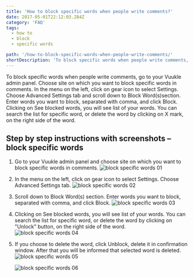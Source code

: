 ```yaml
---
title: 'How to block specific words when people write comments?'
date: 2017-05-01T22:12:03.284Z
category: 'FAQ'
tags:
  - how to
  - block
  - specific words

path: '/how-to-block-specific-words-when-people-write-comments/'
shortDescription: 'To block specific words when people write comments, go to your Vuukle admin panel.'
---
```


To block specific words when people write comments, go to your Vuukle admin panel. Choose site on which you want to block specific words in comments. In the menu on the left, click on gear icon to select Settings. Choose Advanced Settings tab and scroll down to Block Word(s)section. Enter words you want to block, separated with comma, and click Block. Clicking on See blocked words, you will see list of your words. You can search the list for specific word, or delete the word by clicking on X mark, on the right side of the word.

## Step by step instructions with screenshots – block specific words

1. Go to your Vuukle admin panel and choose site on which you want to block specific words in comments.
   ![block specific words 01](/img/how-to-block-specific-words-when-people-write-comments-img-1.jpg)

2. In the menu on the left, click on gear icon to select Settings. Choose Advanced Settings tab.
   ![block specific words 02](/img/how-to-block-specific-words-when-people-write-comments-img-2.jpg)

3. Scroll down to Block Word(s) section. Enter words you want to block, separated with comma, and click Block.
   ![block specific words 03](/img/how-to-block-specific-words-when-people-write-comments-img-3.jpg)

4. Clicking on See blocked words, you will see list of your words. You can search the list for specific word, or delete the word by clicking on "Unlock" button, on the right side of the word.
   ![block specific words 04](/img/how-to-block-specific-words-when-people-write-comments-img-4.jpg)

5. If you choose to delete the word, click Unblock, delete it in confirmation window. After that you will be informed that selected word is deleted.
   ![block specific words 05](/img/how-to-block-specific-words-when-people-write-comments-img-5.jpg)

   ![block specific words 06](/img/how-to-block-specific-words-when-people-write-comments-img-6.jpg)
